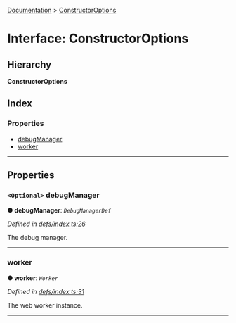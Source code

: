 [Documentation](../README.md) > [ConstructorOptions](../interfaces/constructoroptions.md)

# Interface: ConstructorOptions

## Hierarchy

**ConstructorOptions**

## Index

### Properties

* [debugManager](constructoroptions.md#debugmanager)
* [worker](constructoroptions.md#worker)

---

## Properties

<a id="debugmanager"></a>

### `<Optional>` debugManager

**● debugManager**: *`DebugManagerDef`*

*Defined in [defs/index.ts:26](https://github.com/bad-batch/handl/blob/20503ed/packages/worker-client/src/defs/index.ts#L26)*

The debug manager.

___
<a id="worker"></a>

###  worker

**● worker**: *`Worker`*

*Defined in [defs/index.ts:31](https://github.com/bad-batch/handl/blob/20503ed/packages/worker-client/src/defs/index.ts#L31)*

The web worker instance.

___

